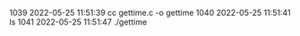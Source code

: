  1039  2022-05-25 11:51:39 cc gettime.c -o gettime
 1040  2022-05-25 11:51:41 ls
 1041  2022-05-25 11:51:47 ./gettime 
